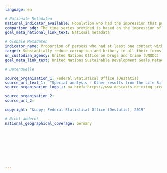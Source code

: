 ```yaml
---
language: en

# Nationale Metadaten
national_indicator_available: Population who had the impression that public officials are corruptible (during their interactions with public agencies in the previous two years) <br> Private persons (donors) suspected in the context of corruption offences
comparison_sdg: The time series provided is based on the impression of persons that public officials are corruptible rather than if they actually paid a bribe or were asked for one.
goal_meta_national_link_text: National metadata

# Globale Metadaten
indicator_name: Proportion of persons who had at least one contact with a public official and who paid a bribe to a public official, or were asked for a bribe by those public officials, during the previous 12 months
target: Substantially reduce corruption and bribery in all their forms
un_custodian_agency: United Nations Office on Drugs and Crime (UNODC)
goal_meta_link_text: United Nations Sustainable Development Goals Metadata

# Datenquelle

source_organisation_1: Federal Statistical Office (Destatis)
source_url_text_1:  "Special analysis - Other results from the Life Situation Survey (Only available in German)"
source_organisation_logo_1: <a href="https://www.destatis.de"><img src="https://g205sdgs.github.io/sdg-indicators/public/LogosEn/destatis.png" alt="Logo Destatis" /></a>

source_organisation_2:
source_url_2:

copyright: "&copy; Federal Statistical Office (Destatis), 2019"

# Nicht ändern!
national_geographical_coverage: Germany









---
```

